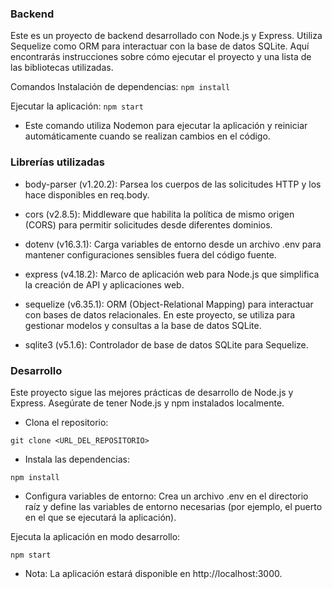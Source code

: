 ### Backend
Este es un proyecto de backend desarrollado con Node.js y Express. Utiliza Sequelize como ORM para interactuar con la base de datos SQLite. Aquí encontrarás instrucciones sobre cómo ejecutar el proyecto y una lista de las bibliotecas utilizadas.

Comandos
Instalación de dependencias:
`npm install`

Ejecutar la aplicación:
`npm start`

- Este comando utiliza Nodemon para ejecutar la aplicación y reiniciar automáticamente cuando se realizan cambios en el código.

### Librerías utilizadas
- body-parser (v1.20.2):
Parsea los cuerpos de las solicitudes HTTP y los hace disponibles en req.body.

- cors (v2.8.5):
Middleware que habilita la política de mismo origen (CORS) para permitir solicitudes desde diferentes dominios.

- dotenv (v16.3.1):
Carga variables de entorno desde un archivo .env para mantener configuraciones sensibles fuera del código fuente.

- express (v4.18.2):
Marco de aplicación web para Node.js que simplifica la creación de API y aplicaciones web.

- sequelize (v6.35.1):
ORM (Object-Relational Mapping) para interactuar con bases de datos relacionales. En este proyecto, se utiliza para gestionar modelos y consultas a la base de datos SQLite.

- sqlite3 (v5.1.6):
Controlador de base de datos SQLite para Sequelize.

### Desarrollo
Este proyecto sigue las mejores prácticas de desarrollo de Node.js y Express. Asegúrate de tener Node.js y npm instalados localmente.

- Clona el repositorio:

`git clone <URL_DEL_REPOSITORIO>`

- Instala las dependencias:

`npm install`

- Configura variables de entorno:
Crea un archivo .env en el directorio raíz y define las variables de entorno necesarias (por ejemplo, el puerto en el que se ejecutará la aplicación).

Ejecuta la aplicación en modo desarrollo:

`npm start`

- Nota: La aplicación estará disponible en http://localhost:3000.
